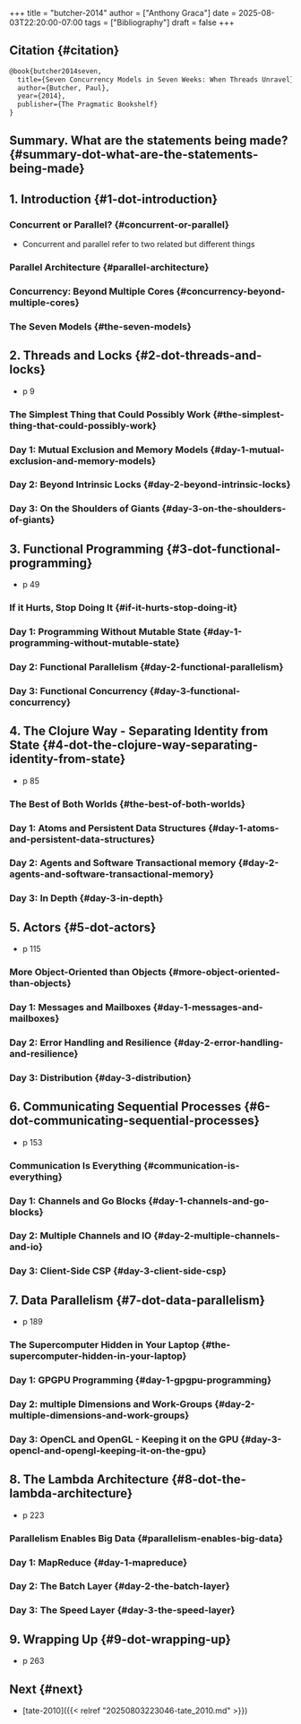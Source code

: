+++
title = "butcher-2014"
author = ["Anthony Graca"]
date = 2025-08-03T22:20:00-07:00
tags = ["Bibliography"]
draft = false
+++

## Citation {#citation}

```tex
@book{butcher2014seven,
  title={Seven Concurrency Models in Seven Weeks: When Threads Unravel},
  author={Butcher, Paul},
  year={2014},
  publisher={The Pragmatic Bookshelf}
}
```


## Summary. What are the statements being made? {#summary-dot-what-are-the-statements-being-made}


## 1. Introduction {#1-dot-introduction}


### Concurrent or Parallel? {#concurrent-or-parallel}

-   Concurrent and parallel refer to two related but different things


### Parallel Architecture {#parallel-architecture}


### Concurrency: Beyond Multiple Cores {#concurrency-beyond-multiple-cores}


### The Seven Models {#the-seven-models}


## 2. Threads and Locks {#2-dot-threads-and-locks}

-   p 9


### The Simplest Thing that Could Possibly Work {#the-simplest-thing-that-could-possibly-work}


### Day 1: Mutual Exclusion and Memory Models {#day-1-mutual-exclusion-and-memory-models}


### Day 2: Beyond Intrinsic Locks {#day-2-beyond-intrinsic-locks}


### Day 3: On the Shoulders of Giants {#day-3-on-the-shoulders-of-giants}


## 3. Functional Programming {#3-dot-functional-programming}

-   p 49


### If it Hurts, Stop Doing It {#if-it-hurts-stop-doing-it}


### Day 1: Programming Without Mutable State {#day-1-programming-without-mutable-state}


### Day 2: Functional Parallelism {#day-2-functional-parallelism}


### Day 3: Functional Concurrency {#day-3-functional-concurrency}


## 4. The Clojure Way - Separating Identity from State {#4-dot-the-clojure-way-separating-identity-from-state}

-   p 85


### The Best of Both Worlds {#the-best-of-both-worlds}


### Day 1: Atoms and Persistent Data Structures {#day-1-atoms-and-persistent-data-structures}


### Day 2: Agents and Software Transactional memory {#day-2-agents-and-software-transactional-memory}


### Day 3: In Depth {#day-3-in-depth}


## 5. Actors {#5-dot-actors}

-   p 115


### More Object-Oriented than Objects {#more-object-oriented-than-objects}


### Day 1: Messages and Mailboxes {#day-1-messages-and-mailboxes}


### Day 2: Error Handling and Resilience {#day-2-error-handling-and-resilience}


### Day 3: Distribution {#day-3-distribution}


## 6. Communicating Sequential Processes {#6-dot-communicating-sequential-processes}

-   p 153


### Communication Is Everything {#communication-is-everything}


### Day 1: Channels and Go Blocks {#day-1-channels-and-go-blocks}


### Day 2: Multiple Channels and IO {#day-2-multiple-channels-and-io}


### Day 3: Client-Side CSP {#day-3-client-side-csp}


## 7. Data Parallelism {#7-dot-data-parallelism}

-   p 189


### The Supercomputer Hidden in Your Laptop {#the-supercomputer-hidden-in-your-laptop}


### Day 1: GPGPU Programming {#day-1-gpgpu-programming}


### Day 2: multiple Dimensions and Work-Groups {#day-2-multiple-dimensions-and-work-groups}


### Day 3: OpenCL and OpenGL - Keeping it on the GPU {#day-3-opencl-and-opengl-keeping-it-on-the-gpu}


## 8. The Lambda Architecture {#8-dot-the-lambda-architecture}

-   p 223


### Parallelism Enables Big Data {#parallelism-enables-big-data}


### Day 1: MapReduce {#day-1-mapreduce}


### Day 2: The Batch Layer {#day-2-the-batch-layer}


### Day 3: The Speed Layer {#day-3-the-speed-layer}


## 9. Wrapping Up {#9-dot-wrapping-up}

-   p 263


## Next {#next}

-   [tate-2010]({{< relref "20250803223046-tate_2010.md" >}})
